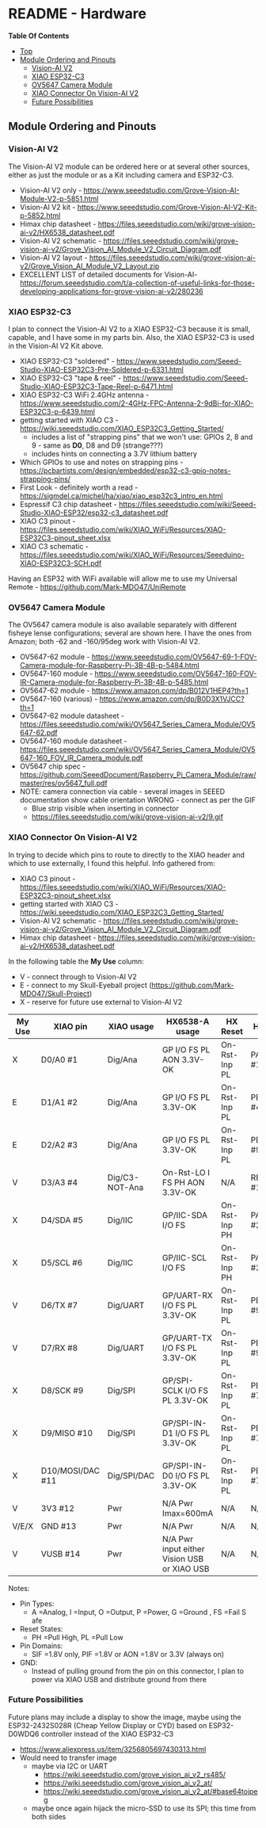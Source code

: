 # README - Hardware

**Table Of Contents**
* [Top](#readme-\--hardware "Top")
* [Module Ordering and Pinouts](#module-ordering-and-pinouts "Module Ordering and Pinouts")
  * [Vision-AI V2](#vision\-ai-v2 "Vision-AI V2")
  * [XIAO ESP32-C3](#xiao-esp32\-c3 "XIAO ESP32-C3")
  * [OV5647 Camera Module](#ov5647-camera-module "OV5647 Camera Module")
  * [XIAO Connector On Vision-AI V2](#xiao-connector-on-vision\-ai-v2 "XIAO Connector On Vision-AI V2")
  * [Future Possibilities](#future-possibilities "Future Possibilities")


## Module Ordering and Pinouts


### Vision-AI V2

The Vision-AI V2 module can be ordered here or at several other sources, either as just the module or as a Kit including camera and ESP32-C3.
- Vision-AI V2 only - https://www.seeedstudio.com/Grove-Vision-AI-Module-V2-p-5851.html
- Vision-AI V2 kit - https://www.seeedstudio.com/Grove-Vision-AI-V2-Kit-p-5852.html
- Himax chip datasheet - https://files.seeedstudio.com/wiki/grove-vision-ai-v2/HX6538_datasheet.pdf
- Vision-AI V2 schematic - https://files.seeedstudio.com/wiki/grove-vision-ai-v2/Grove_Vision_AI_Module_V2_Circuit_Diagram.pdf
- Vision-AI V2 layout - https://files.seeedstudio.com/wiki/grove-vision-ai-v2/Grove_Vision_AI_Module_V2_Layout.zip
- EXCELLENT LIST of detailed documents for Vision-AI-  https://forum.seeedstudio.com/t/a-collection-of-useful-links-for-those-developing-applications-for-grove-vision-ai-v2/280236

### XIAO ESP32-C3

I plan to connect the Vision-AI V2 to a XIAO ESP32-C3 because it is small, capable, and I have some in my parts bin. Also, the XIAO ESP32-C3 is used in the Vision-AI V2 Kit above.
- XIAO ESP32-C3 "soldered" - https://www.seeedstudio.com/Seeed-Studio-XIAO-ESP32C3-Pre-Soldered-p-6331.html
- XIAO ESP32-C3 "tape & reel" - https://www.seeedstudio.com/Seeed-Studio-XIAO-ESP32C3-Tape-Reel-p-6471.html
- XIAO ESP32-C3 WiFi 2.4GHz antenna - https://www.seeedstudio.com/2-4GHz-FPC-Antenna-2-9dBi-for-XIAO-ESP32C3-p-6439.html
- getting started with XIAO C3 - https://wiki.seeedstudio.com/XIAO_ESP32C3_Getting_Started/
  - includes a list of "strapping pins" that we won't use: GPIOs 2, 8 and 9 - same as **D0**, D8 and D9 (strange???)
  - includes hints on connecting a 3.7V lithium battery
- Which GPIOs to use and notes on strapping pins - https://pcbartists.com/design/embedded/esp32-c3-gpio-notes-strapping-pins/
- First Look - definitely worth a read - https://sigmdel.ca/michel/ha/xiao/xiao_esp32c3_intro_en.html
- Espressif C3 chip datasheet - https://files.seeedstudio.com/wiki/Seeed-Studio-XIAO-ESP32/esp32-c3_datasheet.pdf
- XIAO C3 pinout - https://files.seeedstudio.com/wiki/XIAO_WiFi/Resources/XIAO-ESP32C3-pinout_sheet.xlsx
- XIAO C3 schematic - https://files.seeedstudio.com/wiki/XIAO_WiFi/Resources/Seeeduino-XIAO-ESP32C3-SCH.pdf

Having an ESP32 with WiFi available will allow me to use my Universal Remote - https://github.com/Mark-MDO47/UniRemote

### OV5647 Camera Module

The OV5647 camera module is also available separately with different fisheye lense configurations; several are shown here. I have the ones from Amazon; both -62 and -160/95deg work with Vision-AI V2.
- OV5647-62 module - https://www.seeedstudio.com/OV5647-69-1-FOV-Camera-module-for-Raspberry-Pi-3B-4B-p-5484.html
- OV5647-160 module - https://www.seeedstudio.com/OV5647-160-FOV-IR-Camera-module-for-Raspberry-Pi-3B-4B-p-5485.html
- OV5647-62 module - https://www.amazon.com/dp/B012V1HEP4?th=1
- OV5647-160 (various) - https://www.amazon.com/dp/B0D3X1VJCC?th=1
- OV5647-62 module datasheet - https://files.seeedstudio.com/wiki/OV5647_Series_Camera_Module/OV5647-62.pdf
- OV5647-160 module datasheet - https://files.seeedstudio.com/wiki/OV5647_Series_Camera_Module/OV5647-160_FOV_IR_Camera_module.pdf
- OV5647 chip spec - https://github.com/SeeedDocument/Raspberry_Pi_Camera_Module/raw/master/res/ov5647_full.pdf
- NOTE: camera connection via cable - several images in SEEED documentation show cable orientation WRONG - connect as per the GIF
  - Blue strip visible when inserting in connector
  - https://files.seeedstudio.com/wiki/grove-vision-ai-v2/9.gif

### XIAO Connector On Vision-AI V2

In trying to decide which pins to route to directly to the XIAO header and which to use externally, I found this helpful. Info gathered from:
- XIAO C3 pinout - https://files.seeedstudio.com/wiki/XIAO_WiFi/Resources/XIAO-ESP32C3-pinout_sheet.xlsx
- getting started with XIAO C3 - https://wiki.seeedstudio.com/XIAO_ESP32C3_Getting_Started/
- Vision-AI V2 schematic - https://files.seeedstudio.com/wiki/grove-vision-ai-v2/Grove_Vision_AI_Module_V2_Circuit_Diagram.pdf
- Himax chip datasheet - https://files.seeedstudio.com/wiki/grove-vision-ai-v2/HX6538_datasheet.pdf

In the following table the **My Use** column:
- V - connect through to Vision-AI V2
- E - connect to my Skull-Eyeball project (https://github.com/Mark-MDO47/Skull-Project)
- X - reserve for future use external to Vision-AI V2

| My Use | XIAO pin | XIAO usage | HX6538-A usage | HX Reset | HX pin |
| --- | --- | --- | --- | --- | --- |
| X | D0/A0 #1 | Dig/Ana | GP I/O FS PL AON 3.3V-OK  | On-Rst-Inp PL |  PA0 #18 |
| E | D1/A1 #2 | Dig/Ana | GP I/O FS PL 3.3V-OK | On-Rst-Inp PL | PB11 #46 |
| E | D2/A2 #3 | Dig/Ana | GP I/O FS PL 3.3V-OK | On-Rst-Inp PL | PB8 #94 |
| V | D3/A3 #4 | Dig/C3-NOT-Ana | On-Rst-LO I FS PH AON 3.3V-OK | N/A | RESETN #17 |
| X | D4/SDA #5 | Dig/IIC | GP/IIC-SDA I/O FS  | On-Rst-Inp PH | PA3 #24 |
| X | D5/SCL #6 | Dig/IIC | GP/IIC-SCL I/O FS | On-Rst-Inp PH | PA2 #23 |
| V | D6/TX #7 | Dig/UART | GP/UART-RX I/O FS PL 3.3V-OK | On-Rst-Inp PL | PB6 #92 |
| V | D7/RX #8 | Dig/UART | GP/UART-TX I/O FS PL 3.3V-OK | On-Rst-Inp PL | PB7 #93 |
| X | D8/SCK #9 | Dig/SPI | GP/SPI-SCLK I/O FS PL 3.3V-OK | On-Rst-Inp PL | PB4 #74 |
| X | D9/MISO #10 | Dig/SPI | GP/SPI-IN-D1 I/O FS PL 3.3V-OK | On-Rst-Inp PL | PB3 #73 |
| X | D10/MOSI/DAC #11 | Dig/SPI/DAC | GP/SPI-IN-D0 I/O FS PL 3.3V-OK | On-Rst-Inp PL | PB2 #72 |
| V | 3V3 #12 | Pwr | N/A Pwr Imax=600mA | N/A | N/A |
| V/E/X | GND #13 | Pwr | N/A Pwr | N/A | N/A |
| V | VUSB #14 | Pwr | N/A Pwr input either Vision USB or XIAO USB | N/A | N/A |

Notes: 
- Pin Types:
  - A =Analog, I =Input, O =Output, P =Power, G =Ground , FS =Fail S afe
- Reset States:
  - PH =Pull High, PL =Pull Low
- Pin Domains:
  - SIF =1.8V only, PIF =1.8V or AON =1.8V or 3.3V (always on)
- GND:
  - Instead of pulling ground from the pin on this connector, I plan to power via XIAO USB and distribute ground from there

### Future Possibilities
Future plans may include a display to show the image, maybe using the ESP32-2432S028R (Cheap Yellow Display or CYD) based on ESP32-D0WDQ6 controller instead of the XIAO ESP32-C3
- https://www.aliexpress.us/item/3256805697430313.html
- Would need to transfer image
  - maybe via I2C or UART
    - https://wiki.seeedstudio.com/grove_vision_ai_v2_rs485/
    - https://wiki.seeedstudio.com/grove_vision_ai_v2_at/
    - https://wiki.seeedstudio.com/grove_vision_ai_v2_at/#base64tojpeg
  - maybe once again hijack the micro-SSD to use its SPI; this time from both sides


